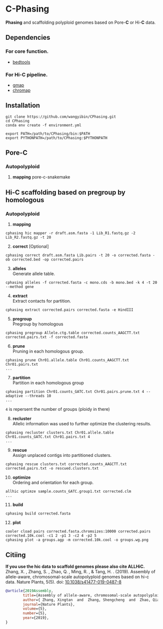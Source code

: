# **C**-Phasing
**Phasing** and scaffolding polyploid genomes based on Pore-**C** or Hi-**C** data.

## Dependencies
### For core function.
- [bedtools](https://bedtools.readthedocs.io/en/latest/)

### For Hi-C pipeline.
- [gmap](http://research-pub.gene.com/gmap/)
- [chromap](https://github.com/haowenz/chromap)


## Installation
```
git clone https://github.com/wangyibin/CPhasing.git
cd CPhasing
conda env create -f environment.yml

export PATH=/path/to/CPhasing/bin:$PATH
export PYTHONPATH=/path/to/CPhasing:$PYTHONPATH
```

## Pore-C 
### Autopolyploid
1. **mapping**
pore-c-snakemake 


## Hi-C scaffolding based on pregroup by homologous
### Autopolyploid
1. **mapping**
```
cphasing hic mapper -r draft.asm.fasta -1 Lib_R1.fastq.gz -2 Lib_R2.fastq.gz -t 20
```
2. **correct** [Optional]
```
cphasing correct draft.asm.fasta Lib.pairs -t 20 -o corrected.fasta -ob corrected.bed -op corrected.pairs
```

3. **alleles**  
Generate allele table.
```
cphasing alleles -f corrected.fasta -c mono.cds -b mono.bed -k 4 -t 20 --method gene
```
4. **extract**  
Extract contacts for partition.
```
cphasing extract corrected.pairs corrected.fasta -e HindIII
```
5. **pregroup**  
Pregroup by homologous
```
cphasing pregroup Allele.ctg.table corrected.counts_AAGCTT.txt corrected.pairs.txt -f corrected.fasta
```
6. **prune**  
Pruning in each homologous group.
```
cphasing prune Chr01.allele.table Chr01.counts_AAGCTT.txt Chr01.pairs.txt
...
```
7. **partition**  
Partition in each homologous group
```
cphasing partition Chr01.counts_GATC.txt Chr01.pairs.prune.txt 4 --adaptive --threads 10
...
```
`4` is repersent the number of groups (ploidy in there)  

8. **recluster**  
Allelic information was used to further optimize the clustering results.
```
cphasing recluster clusters.txt Chr01.allele.table Chr01.counts_GATC.txt Chr01.pairs.txt 4
...
```
9. **rescue**  
Assign unplaced contigs into partitioned clusters.
```
cphasing rescue clusters.txt corrected.counts_AAGCTT.txt corrected.pairs.txt -o rescued.clusters.txt
```
10. **optimize**  
Ordering and orientation for each group.
```
allhic optimze sample.counts_GATC.group1.txt corrected.clm
...
```
11. **build**  
```
cphasing build corrected.fasta
```
12. **plot**  
```
cooler cload pairs corrected.fasta.chromsizes:10000 corrected.pairs corrected.10k.cool -c1 2 -p1 3 -c2 4 -p2 5
cphasing plot -a groups.agp -m corrected.10k.cool -o groups.wg.png
```


## Citiing  
**If you use the hic data to scaffold genomes please also cite ALLHiC.**  
Zhang, X. ,  Zhang, S. ,  Zhao, Q. ,  Ming, R. , &  Tang, H. . (2019). Assembly of allele-aware, chromosomal-scale autopolyploid genomes based on hi-c data. Nature Plants, 5(5). doi: [10.1038/s41477-019-0487-8](https://doi.org/10.1038/s41477-019-0487-8)

```bibtex
@article{2019Assembly,
        title={Assembly of allele-aware, chromosomal-scale autopolyploid genomes based on Hi-C data},
        author={ Zhang, Xingtan  and  Zhang, Shengcheng  and  Zhao, Qian  and  Ming, Ray  and  Tang, Haibao },
        journal={Nature Plants},
        volume={5},
        number={5},
        year={2019},
}
```
